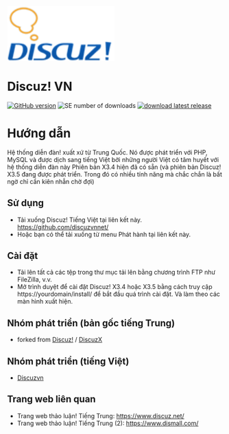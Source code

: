 [<img src="https://raw.githubusercontent.com/discuzvnnet/Discuz_X3.4_VN_UTF8_REV/main/upload/static/image/common/logo.png" width="250"/>](logo.png)

# Discuz! VN

[![GitHub version](https://img.shields.io/github/v/release/discuzvnnet/Discuz_X3.4_VN_UTF8_REV)](https://github.com/discuzvnnet/Discuz_X3.4_VN_UTF8_REV)
![SE number of downloads](https://img.shields.io/github/downloads/discuzvnnet/Discuz_X3.4_VN_UTF8_REV/total)
[![download latest release](https://img.shields.io/badge/Discuz!%20X3.4-Download-success.svg)](https://github.com/jaideejung007/discuzth/releases/latest)


# Hướng dẫn #
Hệ thống diễn đàn! xuất xứ từ Trung Quốc. Nó được phát triển với PHP, MySQL và được dịch sang tiếng Việt bởi những người Việt có tâm huyết với hệ thống diễn đàn này Phiên bản X3.4 hiện đã có sẵn (và phiên bản Discuz! X3.5 đang được phát triển. Trong đó có nhiều tính năng mà chắc chắn là bất ngờ chỉ cần kiên nhẫn chờ đợi)

## Sử dụng
* Tải xuống Discuz! Tiếng Việt tại liên kết này. https://github.com/discuzvnnet/
* Hoặc bạn có thể tải xuống từ menu Phát hành tại liên kết này. 

## Cài đặt
* Tải lên tất cả các tệp trong thư mục tải lên bằng chương trình FTP như FileZilla, v.v.
* Mở trình duyệt để cài đặt Discuz! X3.4 hoặc X3.5 bằng cách truy cập https://yourdomain/install/ để bắt đầu quá trình cài đặt. Và làm theo các màn hình xuất hiện.

## Nhóm phát triển (bản gốc tiếng Trung)
* forked from [Discuz!](https://gitee.com/ComsenzDiscuz) / [DiscuzX](https://gitee.com/ComsenzDiscuz/DiscuzX) 

## Nhóm phát triển (tiếng Việt)

* [Discuzvn](https://discuzvn.net/)

## Trang web liên quan
* Trang web thảo luận! Tiếng Trung: https://www.discuz.net/
* Trang web thảo luận! Tiếng Trung (2): https://www.dismall.com/
